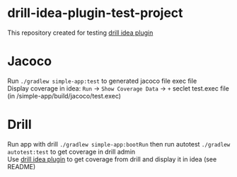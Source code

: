 # drill-idea-plugin-test-project
This repository created for testing [drill idea plugin](https://github.com/Drill4J/intellij-plugin) <br>
# Jacoco
Run `./gradlew simple-app:test` to generated jacoco file exec file <br>
Display coverage in idea: `Run` -> `Show Coverage Data` -> `+` seclet test.exec file (in /simple-app/build/jacoco/test.exec)
# Drill
Run app with drill `./gradlew simple-app:bootRun` then run autotest `./gradlew autotest:test` to get coverage in drill admin <br>
Use [drill idea plugin](https://github.com/Drill4J/intellij-plugin) to get coverage from drill and display it in idea (see README)
